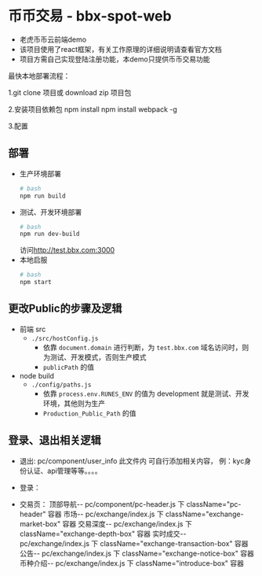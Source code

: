 # 币币交易 - bbx-spot-web
- 老虎币币云前端demo
- 该项目使用了react框架，有关工作原理的详细说明请查看官方文档
- 项目方需自己实现登陆注册功能，本demo只提供币币交易功能

最快本地部署流程：

1.git clone 项目或 download zip 项目包

2.安装项目依赖包
    npm install
    npm install webpack -g

3.配置

## 部署

- 生产环境部署
    ```bash
    # bash
    npm run build
    ```
- 测试、开发环境部署
    ```bash
    # bash
    npm run dev-build
    ```
    访问<http://test.bbx.com:3000>
- 本地启服
    ```bash
    # bash
    npm start
    ```

## 更改Public的步骤及逻辑

- 前端 src
    - `./src/hostConfig.js`
        - 依靠 `document.domain` 进行判断，为 `test.bbx.com` 域名访问时，则为测试、开发模式，否则生产模式
        - `publicPath` 的值
- node build
    - `./config/paths.js`
        - 依靠 `process.env.RUNES_ENV` 的值为 development 就是测试、开发环境，其他则为生产
        - `Production_Public_Path` 的值


## 登录、退出相关逻辑
- 退出:     pc/component/user_info  此文件内 可自行添加相关内容， 例：kyc身份认证、api管理等等。。。。
- 登录：


- 交易页：
    顶部导航--    pc/component/pc-header.js 下 className="pc-header" 容器
    市场--        pc/exchange/index.js 下 className="exchange-market-box" 容器
    交易深度--     pc/exchange/index.js 下 className="exchange-depth-box" 容器
    实时成交--     pc/exchange/index.js 下 className="exchange-transaction-box" 容器
    公告--        pc/exchange/index.js 下  className="exchange-notice-box" 容器
    币种介绍--    pc/exchange/index.js 下 className="introduce-box" 容器

